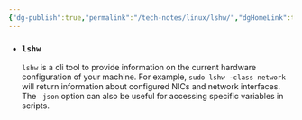 ```yaml
---
{"dg-publish":true,"permalink":"/tech-notes/linux/lshw/","dgHomeLink":true,"dgPassFrontmatter":false}
---
```


- ### `lshw`

  `lshw` is a cli tool to provide information on the current hardware configuration of your machine.
  For example, `sudo lshw -class network` will return information about configured NICs and network interfaces.
  The `-json` option can also be useful for accessing specific variables in scripts.